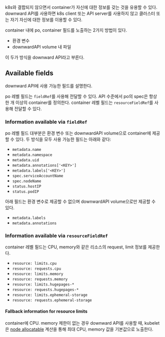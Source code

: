 k8s와 결합되지 않으면서 container가 자신에 대한 정보를 갖는 것을 유용할 수 있다. downward API를 사용하면 k8s client 또는 API server를 사용하지 않고 클러스터 또는 자기 자신에 대한 정보를 이용할 수 있다.

container 내에 po, container 필드를 노출하는 2가지 방법이 있다.

- 환경 변수
- downwardAPI volume 내 파일

이 두가 방식을 downward API라고 부른다.

## Available fields
downward API에 사용 가능한 필드를 설명한다.

po 레벨 필드는 `fieldRef`를 사용해 전달할 수 있다. API 수준에서 po의 spec은 항상 한 개 이상의 container를 정의한다. container 레벨 필드는 `resourceFieldRef`를 사용해 전달할 수 있다.

### Information available via `fieldRef`
po 레벨 필드 대부분은 환경 변수 또는 downwardAPI volume으로 container에 제공할 수 있다.
두 방식을 모두 사용 가능한 필드는 아래와 같다:

- `metadata.name`
- `metadata.namespace`
- `metadata.uid`
- `metadata.annotations['<KEY>']`
- `metadata.labels['<KEY>']`
- `spec.serviceAccountName`
- `spec.nodeName`
- `status.hostIP`
- `status.podIP`

아래 필드는 환경 변수로 제공할 수 없으며 downwardAPI volume으로만 제공할 수 있다.

- `metadata.labels`
- `metadata.annotations`

### Information available via `resourceFieldRef`
container 레벨 필드는 CPU, memory와 같은 리소스의 request, limit 정보를 제공한다.

- `resource: limits.cpu`
- `resource: requests.cpu`
- `resource: limits.memory`
- `resource: requests.memory`
- `resource: limits.hugepages-*`
- `resource: requests.hugepages-*`
- `resource: limits.ephemeral-storage`
- `resource: requests.ephemeral-storage`

#### Fallback information for resource limits  
container에 CPU. memory 제한이 없는 경우 downward API를 사용할 때, kubelet은 [node allocatable](https://kubernetes.io/docs/tasks/administer-cluster/reserve-compute-resources/#node-allocatable) 계산을 통해 최대 CPU, memory 값을 기본값으로 노출한다.